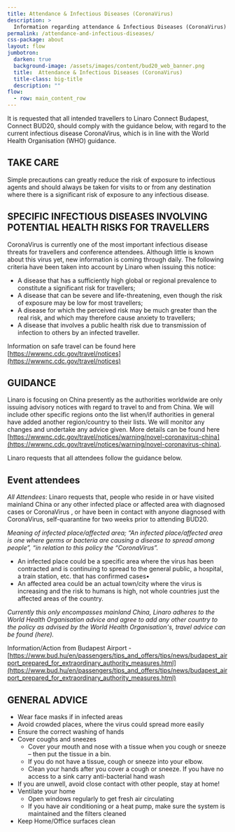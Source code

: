 ```yaml
---
title: Attendance & Infectious Diseases (CoronaVirus)
description: >
  Information regarding attendance & Infectious Diseases (CoronaVirus)
permalink: /attendance-and-infectious-diseases/
css-package: about
layout: flow
jumbotron:
  darken: true
  background-image: /assets/images/content/bud20_web_banner.png
  title:  Attendance & Infectious Diseases (CoronaVirus)
  title-class: big-title
  description: ""
flow:
  - row: main_content_row
---
```


It is requested that all intended travellers to Linaro Connect Budapest, Connect BUD20, should comply with the
guidance below, with regard to the current infectious disease CoronaVirus, which is in line with the World Health
Organisation (WHO) guidance.

## TAKE CARE

Simple precautions can greatly reduce the risk of exposure to infectious agents and should always be taken for
visits to or from any destination where there is a significant risk of exposure to any infectious disease.

## SPECIFIC INFECTIOUS DISEASES INVOLVING POTENTIAL HEALTH RISKS FOR TRAVELLERS

CoronaVirus is currently one of the most important infectious disease threats for travellers and conference
attendees. Although little is known about this virus yet, new information is coming through daily.
The following criteria have been taken into account by Linaro when issuing this notice:

- A disease that has a sufficiently high global or regional prevalence to constitute a significant risk for travellers;
- A disease that can be severe and life-threatening, even though the risk of exposure may be low for most travellers;
- A disease for which the perceived risk may be much greater than the real risk, and which may therefore cause anxiety to travellers;
- A disease that involves a public health risk due to transmission of infection to others by an infected traveller.

Information on safe travel can be found here [https://wwwnc.cdc.gov/travel/notices](https://wwwnc.cdc.gov/travel/notices)

## GUIDANCE

Linaro is focusing on China presently as the authorities worldwide are only issuing advisory notices with regard
to travel to and from China. We will include other specific regions onto the list when/if authorities in general have
added another region/country to their lists. We will monitor any changes and undertake any advice given. More
details can be found here [https://wwwnc.cdc.gov/travel/notices/warning/novel-coronavirus-china](https://wwwnc.cdc.gov/travel/notices/warning/novel-coronavirus-china).

Linaro requests that all attendees follow the guidance below.


## Event attendees

*All Attendees*: Linaro requests that, people who reside in or have visited mainland China or any other
infected place or affected area with diagnosed cases or CoronaVirus , or have been in contact with
anyone diagnosed with CoronaVirus, self-quarantine for two weeks prior to attending BUD20.

_*Meaning of infected place/affected area*; “An infected place/affected area is one where germs or bacteria are
causing a disease to spread among people”, “in relation to this policy the “CoronaVirus”._

- An infected place could be a specific area where the virus has been contracted and is continuing to spread to the general public, a hospital, a train station, etc. that has confirmed cases•
- An affected area could be an actual town/city where the virus is increasing and the risk to humans is high, not whole countries just the affected areas of the country.

_Currently this only encompasses mainland China, Linaro adheres to the World Health Organisation advice and agree to add any other country to the policy as advised by the World Health Organisation's, travel advice can be found (here)._

Information/Action from Budapest Airport - [https://www.bud.hu/en/passengers/tips_and_offers/tips/news/budapest_airport_prepared_for_extraordinary_authority_measures.html](https://www.bud.hu/en/passengers/tips_and_offers/tips/news/budapest_airport_prepared_for_extraordinary_authority_measures.html)

## GENERAL ADVICE

- Wear face masks if in infected areas
- Avoid crowded places, where the virus could spread more easily
- Ensure the correct washing of hands
- Cover coughs and sneezes
  - Cover your mouth and nose with a tissue when you cough or sneeze – then put the tissue in a bin.
  - If you do not have a tissue, cough or sneeze into your elbow.
  - Clean your hands after you cover a cough or sneeze. If you have no access to a sink carry anti-bacterial hand wash
- If you are unwell, avoid close contact with other people, stay at home!
- Ventilate your home
  - Open windows regularly to get fresh air circulating
  - If you have air conditioning or a heat pump, make sure the system is maintained and the filters cleaned
- Keep Home/Office surfaces clean

